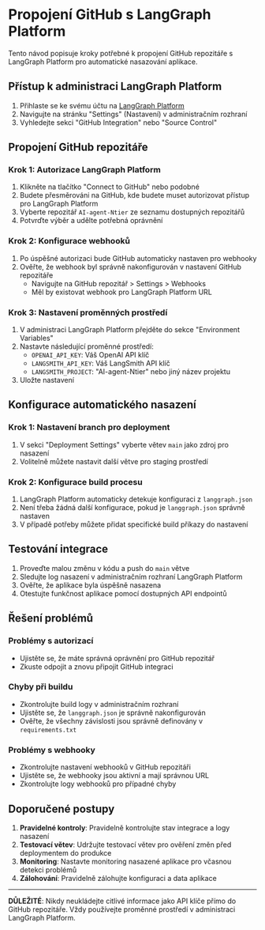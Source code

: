 # Propojení GitHub s LangGraph Platform

Tento návod popisuje kroky potřebné k propojení GitHub repozitáře s LangGraph Platform pro automatické nasazování aplikace.

## Přístup k administraci LangGraph Platform

1. Přihlaste se ke svému účtu na [LangGraph Platform](https://platform.langgraph.com)
2. Navigujte na stránku "Settings" (Nastavení) v administračním rozhraní
3. Vyhledejte sekci "GitHub Integration" nebo "Source Control"

## Propojení GitHub repozitáře

### Krok 1: Autorizace LangGraph Platform

1. Klikněte na tlačítko "Connect to GitHub" nebo podobné
2. Budete přesměrováni na GitHub, kde budete muset autorizovat přístup pro LangGraph Platform
3. Vyberte repozitář `AI-agent-Ntier` ze seznamu dostupných repozitářů
4. Potvrďte výběr a udělte potřebná oprávnění

### Krok 2: Konfigurace webhooků

1. Po úspěšné autorizaci bude GitHub automaticky nastaven pro webhooky
2. Ověřte, že webhook byl správně nakonfigurován v nastavení GitHub repozitáře
   - Navigujte na GitHub repozitář > Settings > Webhooks
   - Měl by existovat webhook pro LangGraph Platform URL

### Krok 3: Nastavení proměnných prostředí

1. V administraci LangGraph Platform přejděte do sekce "Environment Variables"
2. Nastavte následující proměnné prostředí:
   - `OPENAI_API_KEY`: Váš OpenAI API klíč
   - `LANGSMITH_API_KEY`: Váš LangSmith API klíč
   - `LANGSMITH_PROJECT`: "AI-agent-Ntier" nebo jiný název projektu
3. Uložte nastavení

## Konfigurace automatického nasazení

### Krok 1: Nastavení branch pro deployment

1. V sekci "Deployment Settings" vyberte větev `main` jako zdroj pro nasazení
2. Volitelně můžete nastavit další větve pro staging prostředí

### Krok 2: Konfigurace build procesu

1. LangGraph Platform automaticky detekuje konfiguraci z `langgraph.json`
2. Není třeba žádná další konfigurace, pokud je `langgraph.json` správně nastaven
3. V případě potřeby můžete přidat specifické build příkazy do nastavení

## Testování integrace

1. Proveďte malou změnu v kódu a push do `main` větve
2. Sledujte log nasazení v administračním rozhraní LangGraph Platform
3. Ověřte, že aplikace byla úspěšně nasazena
4. Otestujte funkčnost aplikace pomocí dostupných API endpointů

## Řešení problémů

### Problémy s autorizací

- Ujistěte se, že máte správná oprávnění pro GitHub repozitář
- Zkuste odpojit a znovu připojit GitHub integraci

### Chyby při buildu

- Zkontrolujte build logy v administračním rozhraní
- Ujistěte se, že `langgraph.json` je správně nakonfigurován
- Ověřte, že všechny závislosti jsou správně definovány v `requirements.txt`

### Problémy s webhooky

- Zkontrolujte nastavení webhooků v GitHub repozitáři
- Ujistěte se, že webhooky jsou aktivní a mají správnou URL
- Zkontrolujte logy webhooků pro případné chyby

## Doporučené postupy

1. **Pravidelné kontroly**: Pravidelně kontrolujte stav integrace a logy nasazení
2. **Testovací větev**: Udržujte testovací větev pro ověření změn před deploymentem do produkce
3. **Monitoring**: Nastavte monitoring nasazené aplikace pro včasnou detekci problémů
4. **Zálohování**: Pravidelně zálohujte konfiguraci a data aplikace

---

**DŮLEŽITÉ**: Nikdy neukládejte citlivé informace jako API klíče přímo do GitHub repozitáře. Vždy používejte proměnné prostředí v administraci LangGraph Platform.
